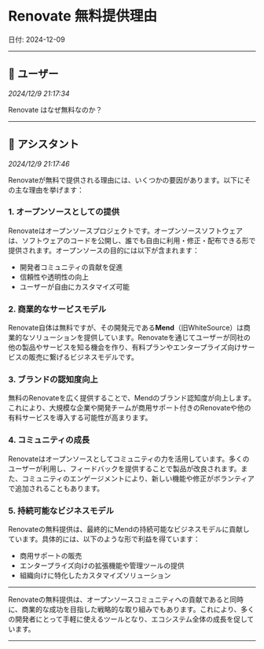 # Renovate 無料提供理由

日付: 2024-12-09

---

## 👤 ユーザー
*2024/12/9 21:17:34*

Renovate はなぜ無料なのか？

---

## 🤖 アシスタント
*2024/12/9 21:17:46*

Renovateが無料で提供される理由には、いくつかの要因があります。以下にその主な理由を挙げます：

### 1. **オープンソースとしての提供**
Renovateはオープンソースプロジェクトです。オープンソースソフトウェアは、ソフトウェアのコードを公開し、誰でも自由に利用・修正・配布できる形で提供されます。オープンソースの目的には以下が含まれます：
   - 開発者コミュニティの貢献を促進
   - 信頼性や透明性の向上
   - ユーザーが自由にカスタマイズ可能

### 2. **商業的なサービスモデル**
Renovate自体は無料ですが、その開発元である**Mend**（旧WhiteSource）は商業的なソリューションを提供しています。Renovateを通じてユーザーが同社の他の製品やサービスを知る機会を作り、有料プランやエンタープライズ向けサービスの販売に繋げるビジネスモデルです。

### 3. **ブランドの認知度向上**
無料のRenovateを広く提供することで、Mendのブランド認知度が向上します。これにより、大規模な企業や開発チームが商用サポート付きのRenovateや他の有料サービスを導入する可能性が高まります。

### 4. **コミュニティの成長**
Renovateはオープンソースとしてコミュニティの力を活用しています。多くのユーザーが利用し、フィードバックを提供することで製品が改良されます。また、コミュニティのエンゲージメントにより、新しい機能や修正がボランティアで追加されることもあります。

### 5. **持続可能なビジネスモデル**
Renovateの無料提供は、最終的にMendの持続可能なビジネスモデルに貢献しています。具体的には、以下のような形で利益を得ています：
   - 商用サポートの販売
   - エンタープライズ向けの拡張機能や管理ツールの提供
   - 組織向けに特化したカスタマイズソリューション

---

Renovateの無料提供は、オープンソースコミュニティへの貢献であると同時に、商業的な成功を目指した戦略的な取り組みでもあります。これにより、多くの開発者にとって手軽に使えるツールとなり、エコシステム全体の成長を促しています。

---
